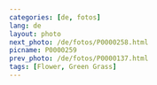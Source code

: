 ```yaml
---
categories: [de, fotos]
lang: de
layout: photo
next_photo: /de/fotos/P0000258.html
picname: P0000259
prev_photo: /de/fotos/P0000137.html
tags: [Flower, Green Grass]
---
```

